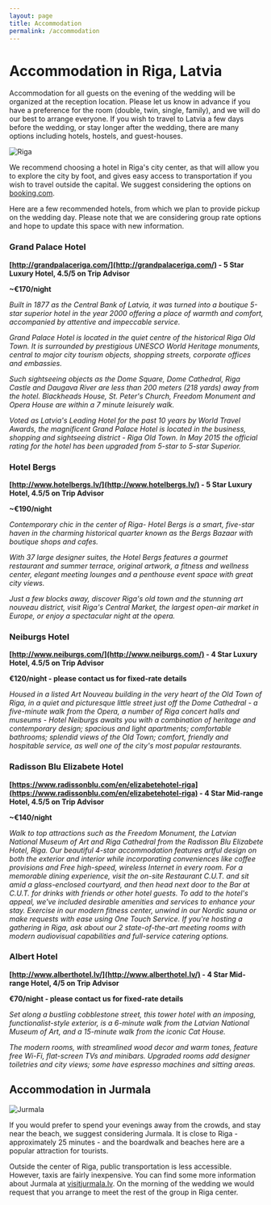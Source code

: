 ```yaml
---
layout: page
title: Accommodation
permalink: /accommodation
---
```


Accommodation in Riga, Latvia
=============================

Accommodation for all guests on the evening of the wedding will be organized at
the reception location. Please let us know in advance if you have a preference
for the room (double, twin, single, family), and we will do our best to arrange
everyone. If you wish to travel to Latvia a few days before the wedding, or stay
longer after the wedding, there are many options including hotels, hostels, and
guest-houses.

![Riga](../images/riga.jpg)

We recommend choosing a hotel in Riga's city center, as that will allow you to
explore the city by foot, and gives easy access to transportation if you wish to
travel outside the capital. We suggest considering the options on
[booking.com](http://booking.com).

Here are a few recommended hotels, from which we plan to provide pickup on the
wedding day. Please note that we are considering group rate options and hope to
update this space with new information.

### Grand Palace Hotel

**[http://grandpalaceriga.com/](http://grandpalaceriga.com/) - 5 Star Luxury Hotel, 4.5/5 on Trip Advisor**

**~€170/night**

*Built in 1877 as the Central Bank of Latvia, it was turned into a boutique
5-star superior hotel in the year 2000 offering a place of warmth and comfort,
accompanied by attentive and impeccable service.*

*Grand Palace Hotel is located in the quiet centre of the historical Riga Old
Town. It is surrounded by prestigious UNESCO World Heritage monuments, central
to major city tourism objects, shopping streets, corporate offices and
embassies.*

*Such sightseeing objects as the Dome Square, Dome Cathedral, Riga Castle and
Daugava River are less than 200 meters (218 yards) away from the hotel.
Blackheads House, St. Peter's Church, Freedom Monument and Opera House are
within a 7 minute leisurely walk.*

*Voted as Latvia's Leading Hotel for the past 10 years by World Travel Awards,
the magnificent Grand Palace Hotel is located in the business, shopping and
sightseeing district - Riga Old Town. In May 2015 the official rating for the
hotel has been upgraded from 5-star to 5-star Superior.*

### Hotel Bergs

**[http://www.hotelbergs.lv/](http://www.hotelbergs.lv/) - 5 Star Luxury Hotel, 4.5/5 on Trip Advisor**

**~€190/night**

*Contemporary chic in the center of Riga- Hotel Bergs is a smart, five-star
haven in the charming historical quarter known as the Bergs Bazaar with boutique
shops and cafes.*

*With 37 large designer suites, the Hotel Bergs features a gourmet restaurant
and summer terrace, original artwork, a fitness and wellness center, elegant
meeting lounges and a penthouse event space with great city views.*

*Just a few blocks away, discover Riga's old town and the stunning art nouveau
district, visit Riga's Central Market, the largest open-air market in Europe, or
enjoy a spectacular night at the opera.*

### Neiburgs Hotel

**[http://www.neiburgs.com/](http://www.neiburgs.com/) - 4 Star Luxury Hotel, 4.5/5 on Trip Advisor**

**€120/night - please contact us for fixed-rate details**

*Housed in a listed Art Nouveau building in the very heart of the Old Town of
Riga, in a quiet and picturesque little street just off the Dome Cathedral - a
five-minute walk from the Opera, a number of Riga concert halls and museums -
Hotel Neiburgs awaits you with a combination of heritage and contemporary
design; spacious and light apartments; comfortable bathrooms; splendid views of
the Old Town; comfort, friendly and hospitable service, as well one of the
city's most popular restaurants.*

### Radisson Blu Elizabete Hotel

**[https://www.radissonblu.com/en/elizabetehotel-riga](https://www.radissonblu.com/en/elizabetehotel-riga) - 4 Star Mid-range Hotel, 4.5/5 on Trip Advisor**

**~€140/night**

*Walk to top attractions such as the Freedom Monument, the Latvian National
Museum of Art and Riga Cathedral from the Radisson Blu Elizabete Hotel, Riga.
Our beautiful 4-star accommodation features artful design on both the exterior
and interior while incorporating conveniences like coffee provisions and Free
high-speed, wireless Internet in every room. For a memorable dining experience,
visit the on-site Restaurant C.U.T. and sit amid a glass-enclosed courtyard, and
then head next door to the Bar at C.U.T. for drinks with friends or other hotel
guests. To add to the hotel's appeal, we've included desirable amenities and
services to enhance your stay. Exercise in our modern fitness center, unwind in
our Nordic sauna or make requests with ease using One Touch Service. If you're
hosting a gathering in Riga, ask about our 2 state-of-the-art meeting rooms with
modern audiovisual capabilities and full-service catering options.*

### Albert Hotel

**[http://www.alberthotel.lv/](http://www.alberthotel.lv/) - 4 Star Mid-range Hotel, 4/5 on Trip Advisor**

**€70/night - please contact us for fixed-rate details**

*Set along a bustling cobblestone street, this tower hotel with an imposing,
functionalist-style exterior, is a 6-minute walk from the Latvian National
Museum of Art, and a 15-minute walk from the iconic Cat House.*

*The modern rooms, with streamlined wood decor and warm tones, feature free
Wi-Fi, flat-screen TVs and minibars. Upgraded rooms add designer toiletries and
city views; some have espresso machines and sitting areas.*


Accommodation in Jurmala
------------------------

![Jurmala](../images/jurmala.jpg)

If you would prefer to spend your evenings away from the crowds, and stay near
the beach, we suggest considering Jurmala. It is close to Riga - approximately
25 minutes - and the boardwalk and beaches here are a popular attraction for
tourists.

Outside the center of Riga, public transportation is less accessible. However,
taxis are fairly inexpensive. You can find some more information about Jurmala
at [visitjurmala.lv](http://www.visitjurmala.lv/en/). On the morning of the
wedding we would request that you arrange to meet the rest of the group in Riga
center.

